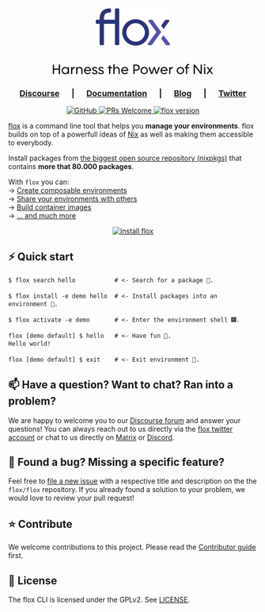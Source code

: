 <h1 align="center">
  <a href="https://floxdev.com" target="_blank">
    <img src="img/flox_blue_small.png" alt="flox logo" />
  </a>
</h1>

<h2 align="center">
  <img style="height:1em;" src="img/harness_the_power_of_nix.svg" alt="Harness the Power of Nix" />
</h2>

<!-- TODO: here comes the graphic
 show immediate value proposition
 a short demo of basics would be good for now
 a bold statement: Free yourself from container walls.
-->

<h3 align="center">
   &emsp;
   <a href="https://discourse.floxdev.com"><b>Discourse</b></a>
   &emsp; | &emsp; 
   <a href="https://floxdev.com/docs"><b>Documentation</b></a>
   &emsp; | &emsp; 
   <a href="https://floxdev.com/blog"><b>Blog</b></a>
   &emsp; | &emsp;  
   <a href="https://twitter.com/floxdevelopment"><b>Twitter</b></a>
   &emsp;
</h3>

<p align="center">
  <a href="https://github.com/flox/flox/blog/main/LICENSE">
    <img alt="GitHub" src="https://img.shields.io/github/license/flox/flox?style=flat-square">
  </a>
  <a href="https://github.com/flox/flox/blog/main/CONTRIBUTING.md">
    <img alt="PRs Welcome" src="https://img.shields.io/badge/PRs-welcome-brightgreen.svg?style=flat-square"/>
  </a>
  <a href="https://github.com/flox/flox/releases">
    <img alt="flox version" src="https://img.shields.io/badge/version-beta-brightgreen?style=flat-square"/>
    <!-- <img alt="GitHub tag (latest by date)" src="https://img.shields.io/github/v/tag/flox/flox?label=Version&style=flat-square"> -->
  </a>
</p>

[flox][website] is a command line tool that helps you **manage
your environments**. flox builds on top of a powerfull ideas of [Nix][nix] as
well as making them accessible to everybody.

Install packages from [the biggest open source repository
(nixpkgs)][post-nixpkgs] that contains **more that 80.000 packages**.

With `flox` you can:<br/>
&rarr; [Create composable environments][basics]<br/>
&rarr; [Share your environments with others][share-envs]<br/>
&rarr; [Build container images][images]<br/>
&rarr; [... and much more][docs]<br/>

<div align="center">
  <a href="https://floxdev.com/docs/#install-flox">
    <img alt="install flox" src="https://img.shields.io/badge/Install-flox-brightgreen?style=for-the-badge"/>
  </a>
</div>

<!-- TODO: Compare with others
- [flox vs Docker]
- [flox vs Homebrew]
- [flox vs Bazel]
- .. more (point to the website)
-->

## ⚡️ Quick start

``` text
$ flox search hello           # <- Search for a package 🚀.

$ flox install -e demo hello  # <- Install packages into an environment 🔨.

$ flox activate -e demo       # <- Enter the environment shell 🎆.

flox [demo default] $ hello   # <- Have fun 🎉.
Hello world!

flox [demo default] $ exit    # <- Exit environment 💃.
```

## 📫 Have a question? Want to chat? Ran into a problem?

We are happy to welcome you to our [Discourse forum][discourse] and answer your
questions! You can always reach out to us directly via the [flox twitter
account][twitter] or chat to us directly on [Matrix][matrix] or
[Discord][discord].

## 🤝 Found a bug? Missing a specific feature?

Feel free to [file a new issue][new-issue] with a respective title and
description on the the `flox/flox` repository. If you already found a solution
to your problem, we would love to review your pull request!

## ⭐️ Contribute

We welcome contributions to this project. Please read the [Contributor
guide](./CONTRIBUTING.md) first.

## 🪪 License

The flox CLI is licensed under the GPLv2. See [LICENSE](./LICENSE).


[website]: https://floxdev.com
[discourse]: https://discourse.floxdev.com
[nix]: https://nixos.org
[basics]:https://floxdev.com/docs/basics
[share-envs]: https://floxdev.com/docs/share-environments
[images]: https://floxdev.com/docs/build-container-images
[docs]: https://floxdev.com/docs
[twitter]: https://twitter.com/floxdevelopment
[matrix]: https://matrix.to/#/#flox:matrix.org
[discord]: https://discord.gg/mxUgrRGP
[new-issue]: https://github.com/flox/flox-private/issues/new/choose
[post-nixpkgs]: https://floxdev.com/blog/nixpkgs
